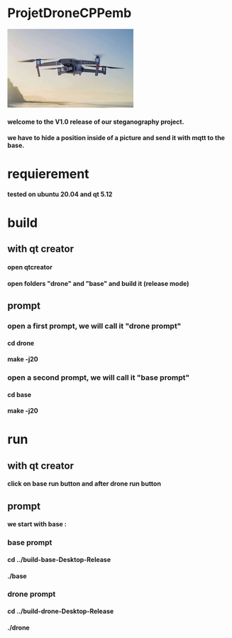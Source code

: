 # ProjetDroneCPPemb
![Employee data](/images/drone_fond.jpg?raw=true "drones")
#### welcome to the V1.0 release of our steganography project.
#### we have to hide a position inside of a picture and send it with mqtt to the base.

# requierement
#### tested on ubuntu 20.04 and qt 5.12

# build
## with qt creator
#### open qtcreator
#### open folders "drone" and "base" and build it (release mode)
## prompt
### open a first prompt, we will call it "drone prompt" 
#### cd drone
#### make -j20

### open a second prompt, we will call it "base prompt" 
#### cd base
#### make -j20



# run
## with qt creator
#### click on base run button and after drone run button
## prompt
#### we start with base : 
### base prompt
#### cd ../build-base-Desktop-Release
#### ./base

### drone prompt
#### cd ../build-drone-Desktop-Release
#### ./drone

